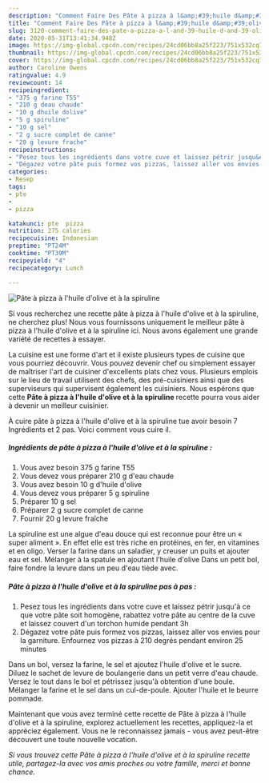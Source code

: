 ```yaml
---
description: "Comment Faire Des Pâte à pizza à l&amp;#39;huile d&amp;#39;olive et à la spiruline"
title: "Comment Faire Des Pâte à pizza à l&amp;#39;huile d&amp;#39;olive et à la spiruline"
slug: 3120-comment-faire-des-pate-a-pizza-a-l-and-39-huile-d-and-39-olive-et-a-la-spiruline
date: 2020-05-31T13:41:34.948Z
image: https://img-global.cpcdn.com/recipes/24cd06bb8a25f223/751x532cq70/pate-a-pizza-a-lhuile-dolive-et-a-la-spiruline-photo-principale-de-la-recette.jpg
thumbnail: https://img-global.cpcdn.com/recipes/24cd06bb8a25f223/751x532cq70/pate-a-pizza-a-lhuile-dolive-et-a-la-spiruline-photo-principale-de-la-recette.jpg
cover: https://img-global.cpcdn.com/recipes/24cd06bb8a25f223/751x532cq70/pate-a-pizza-a-lhuile-dolive-et-a-la-spiruline-photo-principale-de-la-recette.jpg
author: Caroline Owens
ratingvalue: 4.9
reviewcount: 14
recipeingredient:
- "375 g farine T55"
- "210 g deau chaude"
- "10 g dhuile dolive"
- "5 g spiruline"
- "10 g sel"
- "2 g sucre complet de canne"
- "20 g levure frache"
recipeinstructions:
- "Pesez tous les ingrédients dans votre cuve et laissez pétrir jusqu&#39;à ce que votre pâte soit homogène, rabattez votre pâte au centre de la cuve et laissez couvert d&#39;un torchon humide pendant 3h"
- "Dégazez votre pâte puis formez vos pizzas, laissez aller vos envies pour la garniture. Enfournez vos pizzas à 210 degrés pendant environ 25 minutes"
categories:
- Resep
tags:
- pte
- 
- pizza

katakunci: pte  pizza 
nutrition: 275 calories
recipecuisine: Indonesian
preptime: "PT24M"
cooktime: "PT39M"
recipeyield: "4"
recipecategory: Lunch

---
```



![Pâte à pizza à l&#39;huile d&#39;olive et à la spiruline](https://img-global.cpcdn.com/recipes/24cd06bb8a25f223/751x532cq70/pate-a-pizza-a-lhuile-dolive-et-a-la-spiruline-photo-principale-de-la-recette.jpg)

Si vous recherchez une recette pâte à pizza à l&#39;huile d&#39;olive et à la spiruline, ne cherchez plus! Nous vous fournissons uniquement le meilleur pâte à pizza à l&#39;huile d&#39;olive et à la spiruline ici. Nous avons également une grande variété de recettes à essayer.

La cuisine est une forme d'art et il existe plusieurs types de cuisine que vous pourriez découvrir. Vous pouvez devenir chef ou simplement essayer de maîtriser l'art de cuisiner d'excellents plats chez vous. Plusieurs emplois sur le lieu de travail utilisent des chefs, des pré-cuisiniers ainsi que des superviseurs qui supervisent également les cuisiniers. Nous espérons que cette <strong> Pâte à pizza à l&#39;huile d&#39;olive et à la spiruline </strong> recette pourra vous aider à devenir un meilleur cuisinier.

<!--inarticleads1-->

À cuire pâte à pizza à l&#39;huile d&#39;olive et à la spiruline tue avoir besoin 7 Ingrédients et 2 pas. Voici comment vous cuire il.

##### Ingrédients de pâte à pizza à l&#39;huile d&#39;olive et à la spiruline :

1. Vous avez besoin 375 g farine T55
1. Vous devez vous préparer 210 g d&#39;eau chaude
1. Vous avez besoin 10 g d&#39;huile d&#39;olive
1. Vous devez vous préparer 5 g spiruline
1. Préparer 10 g sel
1. Préparer 2 g sucre complet de canne
1. Fournir 20 g levure fraîche


La spiruline est une algue d&#39;eau douce qui est reconnue pour être un « super aliment ». En effet elle est très riche en protéines, en fer, en vitamines et en oligo. Verser la farine dans un saladier, y creuser un puits et ajouter eau et sel. Mélanger à la spatule en ajoutant l&#39;huile d&#39;olive Dans un petit bol, faire fondre la levure dans un peu d&#39;eau tiède avec. 

<!--inarticleads2-->

##### Pâte à pizza à l&#39;huile d&#39;olive et à la spiruline pas à pas :

1. Pesez tous les ingrédients dans votre cuve et laissez pétrir jusqu&#39;à ce que votre pâte soit homogène, rabattez votre pâte au centre de la cuve et laissez couvert d&#39;un torchon humide pendant 3h
1. Dégazez votre pâte puis formez vos pizzas, laissez aller vos envies pour la garniture. Enfournez vos pizzas à 210 degrés pendant environ 25 minutes


Dans un bol, versez la farine, le sel et ajoutez l&#39;huile d&#39;olive et le sucre. Diluez le sachet de levure de boulangerie dans un petit verre d&#39;eau chaude. Versez le tout dans le bol et pétrissez jusqu&#39;à obtention d&#39;une boule. Mélanger la farine et le sel dans un cul-de-poule. Ajouter l&#39;huile et le beurre pommade. 

<!--inarticleads1-->

<p>
Maintenant que vous avez terminé cette recette de Pâte à pizza à l&#39;huile d&#39;olive et à la spiruline, explorez actuellement les recettes, appliquez-la et appréciez également. Vous ne le reconnaissez jamais - vous avez peut-être découvert une toute nouvelle vocation.
</p>

<p>
<i>Si vous trouvez cette Pâte à pizza à l&#39;huile d&#39;olive et à la spiruline recette utile, partagez-la avec vos amis proches ou votre famille, merci et bonne chance.</i>
</p>
